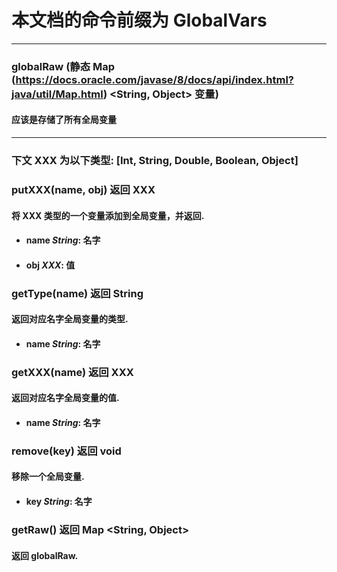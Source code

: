 # 本文档的命令前缀为 GlobalVars
--------------------
### globalRaw (静态 Map (https://docs.oracle.com/javase/8/docs/api/index.html?java/util/Map.html) <String, Object> 变量)
#### 应该是存储了所有全局变量
--------------------
### 下文 XXX 为以下类型: [Int, String, Double, Boolean, Object]
### putXXX(name, obj) 返回 XXX
#### 将 XXX 类型的一个变量添加到全局变量，并返回.
* #### name *String*: 名字
* #### obj *XXX*: 值
### getType(name) 返回 String
#### 返回对应名字全局变量的类型.
* #### name *String*: 名字
### getXXX(name) 返回 XXX
#### 返回对应名字全局变量的值.
* #### name *String*: 名字
### remove(key) 返回 void
#### 移除一个全局变量.
* #### key *String*: 名字
### getRaw() 返回 Map <String, Object>
#### 返回 globalRaw.
